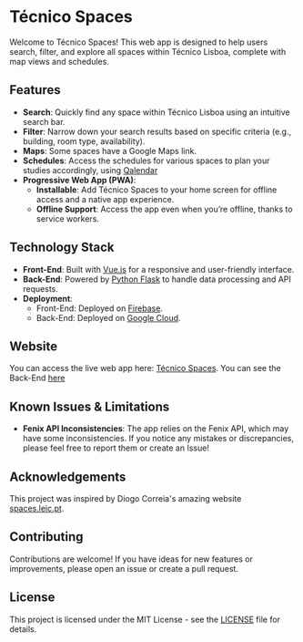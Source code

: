 # Técnico Spaces

Welcome to Técnico Spaces! This web app is designed to help users search, filter, and explore all spaces within Técnico Lisboa, complete with map views and schedules.

## Features

- **Search**: Quickly find any space within Técnico Lisboa using an intuitive search bar.
- **Filter**: Narrow down your search results based on specific criteria (e.g., building, room type, availability).
- **Maps**: Some spaces have a Google Maps link.
- **Schedules**: Access the schedules for various spaces to plan your studies accordingly, using [Qalendar](https://tomosterlund.github.io/qalendar/)
- **Progressive Web App (PWA)**: 
  - **Installable**: Add Técnico Spaces to your home screen for offline access and a native app experience.
  - **Offline Support**: Access the app even when you’re offline, thanks to service workers.

## Technology Stack

- **Front-End**: Built with [Vue.js](https://vuejs.org/) for a responsive and user-friendly interface.
- **Back-End**: Powered by [Python Flask](https://flask.palletsprojects.com/) to handle data processing and API requests.
- **Deployment**:
  - Front-End: Deployed on [Firebase](https://firebase.google.com/).
  - Back-End: Deployed on [Google Cloud](https://cloud.google.com/).

## Website

You can access the live web app here: [Técnico Spaces](https://tecnico-spaces.web.app/).
You can see the Back-End [here](https://github.com/rodrigotx21/tecnico-spaces-backend)

## Known Issues & Limitations

- **Fenix API Inconsistencies**: The app relies on the Fenix API, which may have some inconsistencies. If you notice any mistakes or discrepancies, please feel free to report them or create an Issue!

## Acknowledgements

This project was inspired by Diogo Correia's amazing website [spaces.leic.pt](https://spaces.leic.pt).

## Contributing

Contributions are welcome! If you have ideas for new features or improvements, please open an issue or create a pull request.

## License

This project is licensed under the MIT License - see the [LICENSE](LICENSE) file for details.